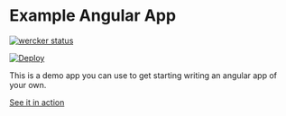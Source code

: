 Example Angular App
===================

[![wercker status](https://app.wercker.com/status/7226856f48f0ccaa877efd6302126765/s/master "wercker status")](https://app.wercker.com/project/bykey/7226856f48f0ccaa877efd6302126765)

[![Deploy](https://www.herokucdn.com/deploy/button.png)](https://heroku.com/deploy)

This is a demo app you can use to get starting writing an angular app of your own.

[See it in action](https://angular-boilerplate.herokuapp.com/)
